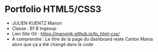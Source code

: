 Portfolio HTML5/CSS3
==
* JULIEN KUENTZ Manon
* Classe : B1 B Ingesup
* Lien Site Git : https://manonjk.github.io/tp_html-css/
* A comprendre : Le titre de la page du dashboard reste Carton Mania alors que ça a été changé dans le code



